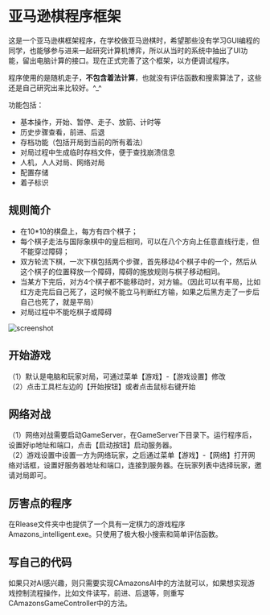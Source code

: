 # 亚马逊棋程序框架

这是一个亚马逊棋框架程序，在学校做亚马逊棋时，希望那些没有学习GUI编程的同学，也能够参与进来一起研究计算机博弈，所以从当时的系统中抽出了UI功能，留出电脑计算的接口。现在正式完善了这个框架，以方便调试程序。  

程序使用的是随机走子，**不包含着法计算**，也就没有评估函数和搜索算法了，这些还是自己研究出来比较好。^_^  

功能包括：  
* 基本操作，开始、暂停、走子、放箭、计时等
* 历史步骤查看，前进、后退
* 存档功能（包括开局到当前的所有着法）
* 对局过程中生成临时存档文件，便于查找崩溃信息
* 人机，人人对局、网络对局
* 配置存储
* 着子标识


## 规则简介

* 在10*10的棋盘上，每方有四个棋子；
* 每个棋子走法与国际象棋中的皇后相同，可以在八个方向上任意直线行走，但不能穿过障碍；
* 双方轮流下棋，一次下棋包括两个步骤，首先移动4个棋子中的一个，然后从这个棋子的位置释放一个障碍，障碍的施放规则与棋子移动相同。
* 当某方下完后，对方4个棋子都不能移动时，对方输。（因此可以有平局，比如红方走完后自己死了，这时候不能立马判断红方输，如果之后黑方走了一步后自己也死了，就是平局）
* 对局过程中不能吃棋子或障碍

![screenshot](https://github.com/qiminixi/Amazons/blob/master/Amazons/Release/screenshot.png)



## 开始游戏

（1）默认是电脑和玩家对局，可通过菜单【游戏】-【游戏设置】修改   <br>
（2）点击工具栏左边的【开始按钮】或者点击鼠标右键开始   


## 网络对战

（1）网络对战需要启动GameServer，在GameServer下目录下。运行程序后，设置好ip地址和端口，点击【启动按钮】启动服务器。<br>
（2）游戏设置中设置一方为网络玩家，之后通过菜单【游戏】-【网络】打开网络对话框，设置好服务器地址和端口，连接到服务器。在玩家列表中选择玩家，邀请对局即可。


## 厉害点的程序
在Rlease文件夹中也提供了一个具有一定棋力的游戏程序Amazons_intelligent.exe。只使用了极大极小搜索和简单评估函数。  


## 写自己的代码
如果只对AI感兴趣，则只需要实现CAmazonsAI中的方法就可以，如果想实现游戏控制流程操作，比如文件读写，前进、后退等，则重写CAmazonsGameController中的方法。  


